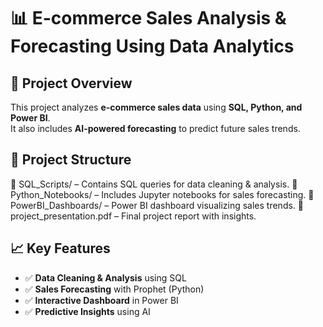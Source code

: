 
# 📊 E-commerce Sales Analysis & Forecasting Using Data Analytics

## 📌 Project Overview
This project analyzes **e-commerce sales data** using **SQL, Python, and Power BI**.  
It also includes **AI-powered forecasting** to predict future sales trends.

## 📂 Project Structure
📁 SQL_Scripts/ – Contains SQL queries for data cleaning & analysis.
📁 Python_Notebooks/ – Includes Jupyter notebooks for sales forecasting.
📁 PowerBI_Dashboards/ – Power BI dashboard visualizing sales trends.
📄 project_presentation.pdf – Final project report with insights.


## 📈 Key Features
- ✅ **Data Cleaning & Analysis** using SQL
- ✅ **Sales Forecasting** with Prophet (Python)
- ✅ **Interactive Dashboard** in Power BI
- ✅ **Predictive Insights** using AI

